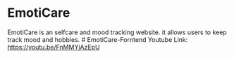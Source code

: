 # EmotiCare

EmotiCare is an selfcare and mood tracking website. it allows users to keep track mood and hobbies.
#   E m o t i C a r e - F o r n t e n d 
 
  Youtube Link: https://youtu.be/FnMMYjAzEpU
